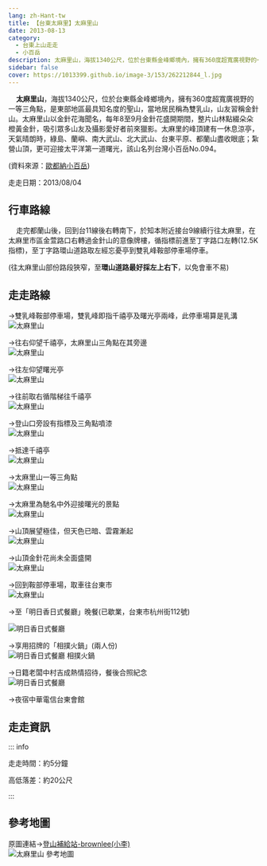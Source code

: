 ```yaml
---
lang: zh-Hant-tw
title: 【台東太麻里】太麻里山
date: 2013-08-13
category: 
  - 台東上山走走
  - 小百岳
description: 太麻里山，海拔1340公尺，位於台東縣金峰鄉境內，擁有360度超寬廣視野的一等三角點，是東部地區最具知名度的聖山，當地居民稱為雙乳山，山友習稱金針山。太麻里山以金針花海聞名，每年8至9月金針花盛開期間，整片山林點綴朵朵橙黃金針，吸引眾多山友及攝影愛好者前來獵影。太麻里的峰頂建有一休息涼亭，天氣晴朗時，綠島、蘭嶼、南大武山、北大武山、台東平原、都蘭山盡收眼底；紮營山頂，更可迎接太平洋第一道曙光，該山名列台灣小百岳No.094。
sidebar: false
cover: https://1013399.github.io/image-3/153/262212844_l.jpg
---
```


    **太麻里山**，海拔1340公尺，位於台東縣金峰鄉境內，擁有360度超寬廣視野的一等三角點，是東部地區最具知名度的聖山，當地居民稱為雙乳山，山友習稱金針山。太麻里山以金針花海聞名，每年8至9月金針花盛開期間，整片山林點綴朵朵橙黃金針，吸引眾多山友及攝影愛好者前來獵影。太麻里的峰頂建有一休息涼亭，天氣晴朗時，綠島、蘭嶼、南大武山、北大武山、台東平原、都蘭山盡收眼底；紮營山頂，更可迎接太平洋第一道曙光，該山名列台灣小百岳No.094。

(資料來源：[歐都納小百岳](http://www.taiwan100mt.com/mountain.php?mountain=94))

<!-- more -->

走走日期：2013/08/04

## 行車路線  
    走完都蘭山後，回到台11線後右轉南下，於知本附近接台9線續行往太麻里，在太麻里市區金萱路口右轉過金針山的意像牌樓，循指標前進至丁字路口左轉(12.5K指標)，至丁字路環山道路取左經忘憂亭到雙乳峰鞍部停車場停車。  

(往太麻里山部份路段狹窄，至**環山道路最好採左上右下**，以免會車不易)

## 走走路線  
→雙乳峰鞍部停車場，雙乳峰即指千禧亭及曙光亭兩峰，此停車場算是乳溝  
![太麻里山](https://1013399.github.io/image-3/153/262212827_l.jpg)

→往右仰望千禧亭，太麻里山三角點在其旁邊  
![太麻里山](https://1013399.github.io/image-3/153/262212830_l.jpg)

→往左仰望曙光亭  
![太麻里山](https://1013399.github.io/image-3/153/262212834_l.jpg)

→往前取右循階梯往千禧亭  
![太麻里山](https://1013399.github.io/image-3/153/262212838_l.jpg)

→登山口旁設有指標及三角點噴漆  
![太麻里山](https://1013399.github.io/image-3/153/262212864_l.jpg)

→抵達千禧亭  
![太麻里山](https://1013399.github.io/image-3/153/262212841_l.jpg)

→太麻里山一等三角點  
![太麻里山](https://1013399.github.io/image-3/153/262212849_l.jpg)

→太麻里為馳名中外迎接曙光的景點  
![太麻里山](https://1013399.github.io/image-3/153/262212844_l.jpg)

→山頂展望極佳，但天色已暗、雲霧漸起  
![太麻里山](https://1013399.github.io/image-3/153/262212853_l.jpg)

→山頂金針花尚未全面盛開  
![太麻里山](https://1013399.github.io/image-3/153/262212857_l.jpg)

→回到鞍部停車場，取車往台東市  
![太麻里山](https://1013399.github.io/image-3/153/262212860_l.jpg)

→至「明日香日式餐廳」晚餐(已歇業，台東市杭州街112號)

![明日香日式餐廳](https://1013399.github.io/image-3/153/262212824_l.jpg)

→享用招牌的「相撲火鍋」(兩人份)  
![明日香日式餐廳 相撲火鍋](https://1013399.github.io/image-3/153/262212868_l.jpg)

→日籍老闆中村吉成熱情招待，餐後合照紀念  
![明日香日式餐廳](https://1013399.github.io/image-3/153/262212872_l.jpg)

→夜宿中華電信台東會館

## 走走資訊

::: info

走走時間：約5分鐘

高低落差：約20公尺

:::

## 參考地圖  
原圖連結→[登山補給站-brownlee(小李)](http://www.keepon.com.tw/DiscussLoad.aspx?code=314B5CF9AEC3A19113F6CAA6F539A66265D8DFE1D2F71B1D)  
![太麻里山 參考地圖](https://1013399.github.io/image-3/153/262212913_l.jpg)